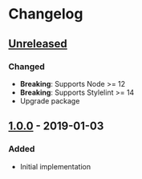 # Changelog

## [Unreleased][]

### Changed

-   **Breaking**: Supports Node >= 12
-   **Breaking**: Supports Stylelint >= 14
-   Upgrade package

## [1.0.0][] - 2019-01-03

### Added

-   Initial implementation

[unreleased]:
	https://github.com/niksy/stylelint-no-restricted-syntax/compare/v1.0.0...HEAD
[1.0.0]: https://github.com/niksy/stylelint-no-restricted-syntax/tree/v1.0.0
